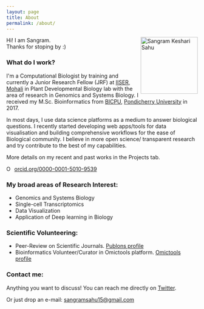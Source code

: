 ```yaml
---
layout: page
title: About
permalink: /about/
---
```


<img src="https://sksahu.net/images/sksahu.jpeg"
     align="right" width="150" 
     title="Sangram Keshari Sahu" 
     alt="Sangram Keshari Sahu" />

Hi! I am Sangram.  
Thanks for stoping by :)
     
### What do I work?
I'm a Computational Biologist by training and currently a Junior Research Fellow (JRF) at [IISER, Mohali] in Plant Developmental Biology lab with the area of research in Genomics and Systems Biology. I received my M.Sc. Bioinformatics from [BICPU], [Pondicherry University] in 2017. 

In most days, I use data science platforms as a medium to answer biological questions. I recently started developing web apps/tools for data visualisation and building comprehensive workflows for the ease of Biological community. I believe in more open science/ transparent research and try contribute to the best of my capabilities.

More details on my recent and past works in the Projects tab.
<div itemscope itemtype="https://schema.org/Person"><a itemprop="sameAs" content="https://orcid.org/0000-0001-5010-9539" href="https://orcid.org/0000-0001-5010-9539" target="orcid.widget" rel="noopener noreferrer" style="vertical-align:top;"><img src="https://orcid.org/sites/default/files/images/orcid_16x16.png" style="width:1em;margin-right:.5em;" alt="ORCID iD icon">orcid.org/0000-0001-5010-9539</a></div>

### My broad areas of Research Interest:
* Genomics and Systems Biology
* Single-cell Transcriptomics
* Data Visualization
* Application of Deep learning in Biology

### Scientific Volunteering:
* Peer-Review on Scientific Journals. [Publons profile](https://publons.com/a/1564864/)
* Bioinformatics Volunteer/Curator in Omictools platform. [Omictools profile](https://omictools.com/profile/sangram-github)

### Contact me:
Anything you want to discuss!
You can reach me directly on [Twitter](https://twitter.com/sangram_ksahu).

Or just drop an e-mail:
[sangramsahu15@gmail.com](mailto:sangramsahu15@gmail.com)


[Linkedin Profile]:https://www.linkedin.com/in/sangramkesharisahu/
[Pondicherry University]: http://www.pondiuni.edu.in
[BICPU]: https://www.bicpu.edu.in
[IISER, Mohali]: http://iisermohali.ac.in
